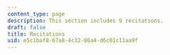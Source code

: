 ```yaml
---
content_type: page
description: This section includes 9 recitations.
draft: false
title: Recitations
uid: e5c1baf8-67a8-4c32-86a4-d6c01c11aa9f
---
```

